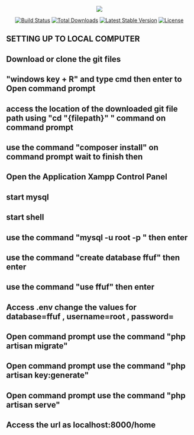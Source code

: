 <p align="center"><img src="https://laravel.com/assets/img/components/logo-laravel.svg"></p>

<p align="center">
<a href="https://travis-ci.org/laravel/framework"><img src="https://travis-ci.org/laravel/framework.svg" alt="Build Status"></a>
<a href="https://packagist.org/packages/laravel/framework"><img src="https://poser.pugx.org/laravel/framework/d/total.svg" alt="Total Downloads"></a>
<a href="https://packagist.org/packages/laravel/framework"><img src="https://poser.pugx.org/laravel/framework/v/stable.svg" alt="Latest Stable Version"></a>
<a href="https://packagist.org/packages/laravel/framework"><img src="https://poser.pugx.org/laravel/framework/license.svg" alt="License"></a>
</p>



## SETTING UP TO LOCAL COMPUTER

## Download or clone the git files
## "windows key + R" and type cmd then enter to Open command prompt
## access the location of the downloaded git file path using "cd "{filepath}" " command on command prompt
## use the command "composer install" on command prompt wait to finish then

## Open the Application Xampp Control Panel
## start mysql
## start shell
## use the command "mysql -u root -p " then enter
## use the command "create database ffuf" then enter
## use the command "use ffuf" then enter

## Access .env change the values for database=ffuf , username=root , password= 
## Open command prompt use the command "php artisan migrate"
## Open command prompt use the command "php artisan key:generate"
## Open command prompt use the command "php artisan serve"
## Access the url as localhost:8000/home




